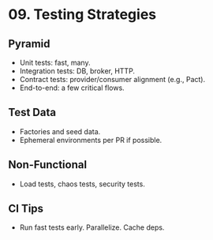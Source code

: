 # 09. Testing Strategies

## Pyramid
- Unit tests: fast, many.
- Integration tests: DB, broker, HTTP.
- Contract tests: provider/consumer alignment (e.g., Pact).
- End-to-end: a few critical flows.

## Test Data
- Factories and seed data.
- Ephemeral environments per PR if possible.

## Non-Functional
- Load tests, chaos tests, security tests.

## CI Tips
- Run fast tests early. Parallelize. Cache deps.
